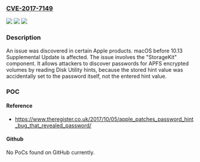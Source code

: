 ### [CVE-2017-7149](https://cve.mitre.org/cgi-bin/cvename.cgi?name=CVE-2017-7149)
![](https://img.shields.io/static/v1?label=Product&message=n%2Fa&color=blue)
![](https://img.shields.io/static/v1?label=Version&message=n%2Fa&color=blue)
![](https://img.shields.io/static/v1?label=Vulnerability&message=n%2Fa&color=brighgreen)

### Description

An issue was discovered in certain Apple products. macOS before 10.13 Supplemental Update is affected. The issue involves the "StorageKit" component. It allows attackers to discover passwords for APFS encrypted volumes by reading Disk Utility hints, because the stored hint value was accidentally set to the password itself, not the entered hint value.

### POC

#### Reference
- https://www.theregister.co.uk/2017/10/05/apple_patches_password_hint_bug_that_revealed_password/

#### Github
No PoCs found on GitHub currently.

